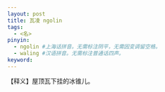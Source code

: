 ```yaml
---
layout: post
title: 瓦凌 ngolin 
tags:
  - <名>
pinyin: 
  - ngolin #上海话拼音。无需标注阴平，无需因变调留空格。 
  - waling #汉语拼音。无需标注普通话四声。
keyword: 
---
```


【释义】屋顶瓦下挂的冰锥儿。            
                                